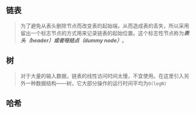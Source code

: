 ## 链表

> 为了避免从表头删除节点而改变表的起始端，从而造成表的丢失，所以采用留出一个标志节点的方式用来记录链表的起始位置。这个标志性节点称为***表头（header）***或者***哑结点（dummy node）***。





## 树

> 对于大量的输入数据，链表的线性访问时间太慢，不宜使用。在这里引入另外一种数据结构——树，它大部分操作的运行时间平均为`O(logN)`





## 哈希